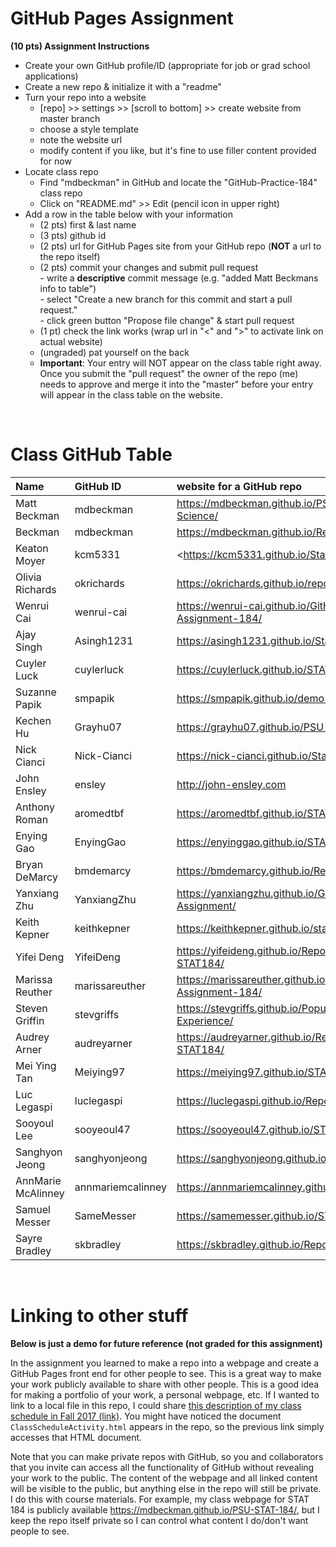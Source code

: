 
# GitHub Pages Assignment

**(10 pts) Assignment Instructions**

- Create your own GitHub profile/ID (appropriate for job or grad school applications)  
- Create a new repo & initialize it with a "readme"   
- Turn your repo into a website  
    - [repo] >> settings >> [scroll to bottom] >> create website from master branch  
    - choose a style template 
    - note the website url  
    - modify content if you like, but it's fine to use filler content provided for now  
- Locate class repo
    - Find "mdbeckman" in GitHub and locate the "GitHub-Practice-184" class repo
    - Click on "README.md" >> Edit (pencil icon in upper right)
- Add a row in the table below with your information   
    - (2 pts) first & last name  
    - (3 pts) github id  
    - (2 pts) url for GitHub Pages site from your GitHub repo (**NOT** a url to the repo itself)
    - (2 pts) commit your changes and submit pull request   
            - write a **descriptive** commit message (e.g. "added Matt Beckmans info to table")  
            - select "Create a new branch for this commit and start a pull request."   
            - click green button "Propose file change" & start pull request  
    - (1 pt) check the link works (wrap url in "<" and ">" to activate link on actual website)  
    - (ungraded) pat yourself on the back
    - **Important**: Your entry will NOT appear on the class table right away.  Once you submit the "pull request" the owner of the repo (me) needs to approve and merge it into the "master" before your entry will appear in the class table on the website. 

<br>

# Class GitHub Table 

|Name                     |GitHub ID             |website for a GitHub repo                                | 
|:------------------------|:---------------------|:--------------------------------------------------------|  
| Matt Beckman    | mdbeckman      | <https://mdbeckman.github.io/PSU-Data-Science/>   |  
| Beckman | mdbeckman | <https://mdbeckman.github.io/Repo-Demo-184/> |
| Keaton Moyer | kcm5331 | <https://kcm5331.github.io/Stat-184/ > |        |
| Olivia Richards | okrichards     | <https://okrichards.github.io/repo/>      |
| Wenrui Cai      | wenrui-cai     | <https://wenrui-cai.github.io/GitHub-Assignment-184/> |  
| Ajay Singh | Asingh1231 | <https://asingh1231.github.io/Stat-184/> |
| Cuyler Luck     | cuylerluck     | <https://cuylerluck.github.io/STAT184/>           |
| Suzanne Papik   | smpapik        | <https://smpapik.github.io/demo-184/>             |
| Kechen Hu       | Grayhu07       | <https://grayhu07.github.io/PSU-STAT184/>         |
|  Nick Cianci    |   Nick-Cianci  |    <https://nick-cianci.github.io/Stat-184/>  |
| John Ensley     | ensley         | <http://john-ensley.com>                          |
| Anthony Roman   | aromedtbf      | <https://aromedtbf.github.io/STAT-184/>           |
| Enying Gao   | EnyingGao      | <https://enyinggao.github.io/STAT184/>           |
| Bryan DeMarcy   | bmdemarcy      | https://bmdemarcy.github.io/Repo-Demo-184/        |
| Yanxiang Zhu    | YanxiangZhu    | <https://yanxiangzhu.github.io/GitHub-Pages-Assignment/> |
| Keith Kepner    | keithkepner    | <https://keithkepner.github.io/stat184/>        |
| Yifei Deng      | YifeiDeng      | <https://yifeideng.github.io/Repo-Demo-STAT184/>  |
| Marissa Reuther | marissareuther | <https://marissareuther.github.io/Practice-Assignment-184/> |
| Steven Griffin  | stevgriffs     | <https://stevgriffs.github.io/Population-Coding-Experience/> |
| Audrey Arner    | audreyarner    | <https://audreyarner.github.io/Repo-Initial-STAT184/> |
| Mei Ying Tan   | Meiying97      | <https://meiying97.github.io/STAT184/>           |
| Luc Legaspi     | luclegaspi     | <https://luclegaspi.github.io/Repo-Demo-184/>     |
| Sooyoul Lee     | sooyeoul47     | <https://sooyeoul47.github.io/STAT-184/>          |
| Sanghyon Jeong  | sanghyonjeong  | <https://sanghyonjeong.github.io/stat184_project/> |
| AnnMarie McAlinney | annmariemcalinney | <https://annmariemcalinney.github.io/readme/> | 
| Samuel Messer   | SameMesser     | <https://samemesser.github.io/STAT-184/>           |
| Sayre Bradley   | skbradley      | <https://skbradley.github.io/RepoDemo/>           |

<br>

# Linking to other stuff 

**Below is just a demo for future reference (not graded for this assignment)**

In the assignment you learned to make a repo into a webpage and create a GitHub Pages front end for other people to see.  This is a great way to make your work publicly available to share with other people.  This is a good idea for making a portfolio of your work, a personal webpage, etc.  If I wanted to link to a local file in this repo, I could share [this description of my class schedule in Fall 2017 (link)](ClassScheduleActivity.html).  You might have noticed the document `ClassScheduleActivity.html` appears in the repo, so the previous link simply accesses that HTML document.  

Note that you can make private repos with GitHub, so you and collaborators that you invite can access all the functionality of GitHub without revealing your work to the public.  The content of the webpage and all linked content will be visible to the public, but anything else in the repo will still be private.  I do this with course materials.  For example, my class webpage for STAT 184 is publicly available <https://mdbeckman.github.io/PSU-STAT-184/>, but I keep the repo itself private so I can control what content I do/don't want people to see.


